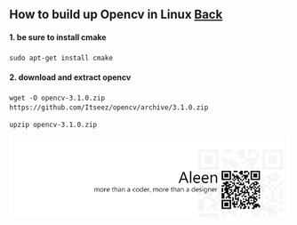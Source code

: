 ## How to build up Opencv in Linux [Back](./qa.md)

#### 1. be sure to install cmake

`sudo apt-get install cmake`

#### 2. download and extract opencv

`wget -O opencv-3.1.0.zip https://github.com/Itseez/opencv/archive/3.1.0.zip`

`upzip opencv-3.1.0.zip`

<a href="http://aleen42.github.io/" target="_blank" ><img src="./../pic/tail.gif"></a>
